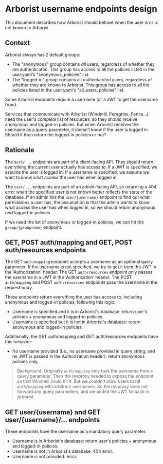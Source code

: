 # Arborist username endpoints design

This document describes how Arborist should behave when the user is or is not known to Arborist.

## Context

Arborist always has 2 default groups:
- The "anonymous" group contains _all_ users, regardless of whether they are authenticated. This group has access to all the policies listed in the user.yaml's "anonymous_policies" list.
- The "logged-in" group contains all _authenticated_ users, regardless of whether they are known to Arborist. This group has access to all the policies listed in the user.yaml's "all_users_policies" list.

Some Arborist endpoints require a username (or a JWT to get the username from).

Services that communicate with Arborist (Windmill, Peregrine, Fence...) need the user's _complete_ list of resources, so they should receive anonymous and logged-in policies. But when Arborist receives the username as a query parameter, it doesn’t know if the user is logged in. Should it then return the logged-in policies or not?

## Rationale

The `auth/...` endpoints are part of a client-facing API. They should return everything the current user actually has access to. If a JWT is specified, we assume the user is logged in. If a username is specified, we assume we want to know what access the user has when logged in.

The `user/...` endpoints are part of an admin-facing API, so returning a 404 error when the specified user is not known better reflects the state of the database. If an admin hits the `user/{username}` endpoint to find out what permissions a user has, the assumption is that the admin wants to know what access the user has when logged in, so we should return anonymous _and_ logged-in policies.

If we need the list of anonymous or logged-in policies, we can hit the `group/{groupname}` endpoint.

## GET, POST auth/mapping and GET, POST auth/resources endpoints

The GET `auth/mapping` endpoint accepts a username as an optional query parameter. If the username is not specified, we try to get it from the JWT in the 'Authorization' header.
The GET `auth/resources` endpoint only passes the username in a JWT in the 'Authorization' header. 
The POST `auth/mapping` and POST `auth/resources` endpoints pass the username in the request body.

These endpoints return everything the user has access to, including anonymous and logged-in policies, following this logic:
- Username is specified and it is in Arborist's database: return user's policies + anonymous and logged-in policies.
- Username is specified but it is not in Arborist's database: return anonymous and logged-in policies.

Additionally, the GET auth/mapping and GET auth/resources endpoints have this behavior:
- No username provided (I.e., no username provided in query string, and no JWT is passed in the Authorization header): return anonymous policies only.

>Background: Originally `auth/mapping` only took the username from a query parameter. Then the revproxy needed to expose the endpoint so that Windmill could hit it. But we couldn't allow users to hit `auth/mapping` with arbitrary usernames. So the revproxy does not forward any query parameters, and we added the JWT fallback in Arborist.

## GET user/{username} and GET user/{username}/... endpoints

These endpoints have the username as a mandatory query parameter.
- Username is in Arborist's database: return user's policies + anonymous and logged-in policies.
- Username is not in Arborist's database: 404 error.
- Username is not provided: error.
